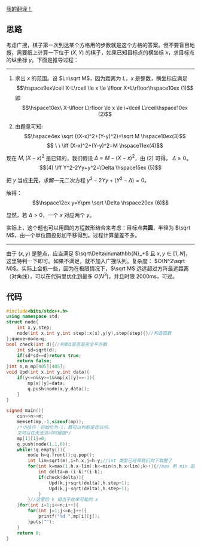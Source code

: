 [我的翻译！](https://www.luogu.com.cn/blog/robinyqc-blog/abc272d-root-m-leaper)

## 思路
考虑广搜，棋子第一次到达某个方格用的步数就是这个方格的答案。但不要盲目地搜，需要纸上计算一下位于 $(X,Y)$ 的棋子，如果已知目标点的横坐标 $x$，求目标点的纵坐标 $y$。下面是推导过程：


------------


1. 求出 $x$ 的范围。设 $L=\sqrt M$，因为距离为 $L$，$x$ 是整数，横坐标应满足 
$$\hspace9ex\lceil X-L\rceil \le x \le \lfloor X+L\rfloor\hspace10ex (1)$$
即
$$\hspace10ex\  X-\lfloor L\rfloor \le x \le  i+\lceil L\rceil\hspace10ex (2)$$

2. 由题意可知:
$$\hspace4ex \sqrt {(X-x)^2+(Y-y)^2}=\sqrt M \hspace10ex(3)$$
$$ \ \ \iff (X-x)^2+(Y-y)^2=M \hspace11ex(4)$$

现在 $M,(X-x)^2$ 是已知的，我们假设 $\Delta=M-(X-x)^2$，由 $(2)$ 可得， $\Delta \ge 0$。
$$(4) \iff Y^2-2Yy+y^2=\Delta \hspace15ex (5)$$

把 $y$ 当成**主元**，求解一元二次方程 $y^2-2Yy+(Y^2-\Delta)=0$。

解得： 
$$\hspace12ex y=Y\pm \sqrt \Delta \hspace20ex (6)$$

显然，若 $\Delta> 0$，一个 $x$ 对应两个 $y$。

实际上，这个题也可以用圆的方程数形结合来考虑：目标点**共圆**，半径为 $\sqrt M$，由一个单位圆投影加平移得到。过程计算量差不多。


------------
由于 $(x,y)$ 是整点，应当满足 $\sqrt\Delta\in\mathbb{N}_+$ 且 $x,y\in[1,N]$，这里特判一下即可。如果不满足，就不加入广搜队列。复杂度： $O(N^2\sqrt M)$。实际上会低一些，因为在极限情况下，$\sqrt M$ 远远超过方阵最远距离（对角线），可以在代码里优化到最多 $O(N^3)$。并且时限 2000ms，可过。


## 代码
```cpp
#include<bits/stdc++.h>
using namespace std;
struct node{
	int x,y,step;
	node(int x,int y,int step):x(x),y(y),step(step){}//构造函数
};queue<node>q;
bool check(int d){//判断Δ是否是完全平方数
	int sd=sqrt(d);
	if(sd*sd==d)return true;
	return false;
}int n,m,mp[405][405];
void Upd(int x,int y,int data){
	if(y<=n&&y>=1&&mp[x][y]==-1){
		mp[x][y]=data;
		q.push(node(x,y,data));
	}
}

signed main(){
	cin>>n>>m;
	memset(mp,-1,sizeof(mp));
  	/*小技巧：初始化为-1，既可以判断是否访问，
  	又可以在无法访问时报错*/
	mp[1][1]=0;
	q.push(node(1,1,0));
	while(!q.empty()){
		node h=q.front();q.pop();
		int lim=sqrt(m),i=h.x,j=h.y;//int 类型已经帮我们向下取整了
		for(int k=max(1,h.x-lim);k<=min(n,h.x+lim);k++){//max 和 min 函数帮我们逃离过大的 m 导致的问题
			int delta=m-(i-k)*(i-k);
			if(check(delta)){
				Upd(k,j+sqrt(delta),h.step+1);
				Upd(k,j-sqrt(delta),h.step+1);
			}
		}//这里的 k 相当于枚举可能的 x
	}for(int i=1;i<=n;i++){
		for(int j=1;j<=n;j++){
			printf("%d ",mp[i][j]);
		}puts("");
	}
	return 0;
}

```
